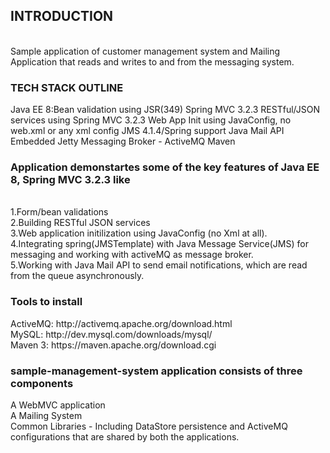 <h2> INTRODUCTION </h2> <br>
Sample application of customer management system and Mailing Application that reads and writes to and from the messaging system.<br>

<h3>TECH STACK OUTLINE </h3>
Java EE 8:Bean validation using JSR(349) 
Spring MVC 3.2.3 
RESTful/JSON services using Spring MVC 3.2.3
Web App Init using JavaConfig, no web.xml or any xml config
JMS 4.1.4/Spring support 
Java Mail API
Embedded Jetty
Messaging Broker - ActiveMQ
Maven 

<h3>Application demonstartes some of the key features of Java EE 8, Spring MVC 3.2.3 like </h3> <br>
1.Form/bean validations<br>
2.Building RESTful JSON services <br>
3.Web application initilization using JavaConfig (no Xml at all). <br>
4.Integrating spring(JMSTemplate) with Java Message Service(JMS) for messaging and working with activeMQ as message broker. <br>
5.Working with Java Mail API to send email notifications, which are read from the queue asynchronously. <br>

<h3>Tools to install</h3>
ActiveMQ: http://activemq.apache.org/download.html<br>
MySQL: http://dev.mysql.com/downloads/mysql/<br>
Maven 3: https://maven.apache.org/download.cgi<br>

<h3>sample-management-system application consists of three components</h3>
A WebMVC application <br>
A Mailing System <br>
Common Libraries - Including DataStore persistence and ActiveMQ configurations that are shared by both the applications. <br>



